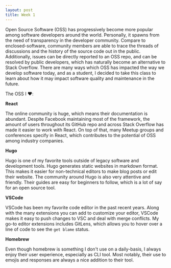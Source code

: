 ```yaml
---
layout: post
title: Week 1
---
```


Open Source Software (OSS) has progressively become more popular among software developers around the world. Personally, it spawns from the need of transparency in the developer community. Compare to enclosed-software, community members are able to trace the threads of discussions and the history of the source code out in the public. Additionally, issues can be directly reported to an OSS repo, and can be resolved by public developers, which has naturally become an alternative to Stack Overflow. There are many ways which OSS has impacted the way we develop software today, and as a student, I decided to take this class to learn about how it may impact software quality and maintenance in the future.

The OSS I ❤️:

__React__

The online community is huge, which means their documentation is abundant. Despite Facebook maintaining most of the framework, the amount of users throughout its GitHub repo and across Stack Overflow has made it easier to work with React. On top of that, many Meetup groups and conferences specify in React, which contributes to the potential of OSS among industry companies.

__Hugo__

Hugo is one of my favorite tools outside of legacy software and development tools. Hugo generates static websites in markdown format. This makes it easier for non-technical editors to make blog posts or edit their website. The community around Hugo is also very attentive and friendly. Their guides are easy for beginners to follow, which is a lot of say for an open source tool.

__VSCode__

VSCode has been my favorite code editor in the past recent years. Along with the many extensions you can add to customize your editor, VSCode makes it easy to push changes to VSC and deal with merge conflicts. My go-to editor extensions includes GitLens, which allows you to hover over a line of code to see the `get blame` status.

__Homebrew__

Even though homebrew is something I don't use on a daily-basis, I always enjoy their user experience, especially as CLI tool. Most notably, their use to emojis and responses are always a nice addition to their tool.

